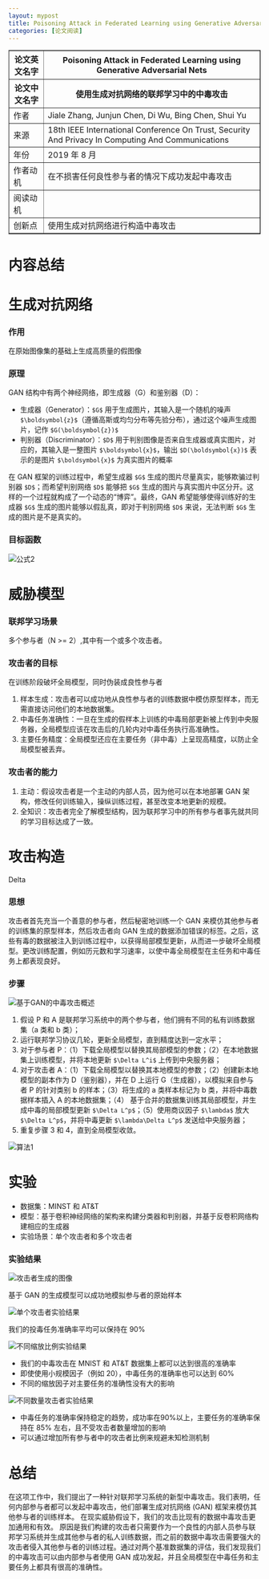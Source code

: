 ```yaml
---
layout: mypost
title: Poisoning Attack in Federated Learning using Generative Adversarial Nets
categories: [论文阅读]
---
```


<table border="1">
    <tr>
        <th>论文英文名字</th>
        <th>Poisoning Attack in Federated Learning using Generative Adversarial Nets</th>
    </tr>
    <tr>
        <th>论文中文名字</th>
        <th>使用生成对抗网络的联邦学习中的中毒攻击</th>
    </tr>
    <tr>
        <td>作者</td>
        <td>Jiale Zhang, Junjun Chen, Di Wu, Bing Chen, Shui Yu</td>
    </tr>
    <tr>
        <td>来源</td>
        <td>18th IEEE International Conference On Trust, Security And Privacy In Computing And Communications</td>
    </tr>
    <tr>
        <td>年份</td>
        <td>2019 年 8 月</td>
    </tr>
    <tr>
        <td>作者动机</td>
        <td>在不损害任何良性参与者的情况下成功发起中毒攻击</td>
    </tr>
    <tr>
        <td>阅读动机</td>
        <td></td>
    </tr>
    <tr>
        <td>创新点</td>
        <td>使用生成对抗网络进行构造中毒攻击</td>
    </tr>
</table>

# 内容总结  

# 生成对抗网络

### 作用

在原始图像集的基础上生成高质量的假图像

### 原理

GAN 结构中有两个神经网络，即生成器（G）和鉴别器（D）：
+ 生成器（Generator）：`$G$` 用于生成图片，其输入是一个随机的噪声 `$\boldsymbol{z}$`（遵循高斯或均匀分布等先验分布），通过这个噪声生成图片，记作 `$G(\boldsymbol{z})$`
+ 判别器（Discriminator）：`$D$` 用于判别图像是否来自生成器或真实图片，对应的，其输入是一整图片 `$\boldsymbol{x}$`，输出 `$D(\boldsymbol{x})$` 表示的是图片 `$\boldsymbol{x}$` 为真实图片的概率

在 GAN 框架的训练过程中，希望生成器 `$G$` 生成的图片尽量真实，能够欺骗过判别器 `$D$`；而希望判别网络 `$D$` 能够把 `$G$` 生成的图片与真实图片中区分开。这样的一个过程就构成了一个动态的“博弈”。最终，GAN 希望能够使得训练好的生成器 `$G$` 生成的图片能够以假乱真，即对于判别网络 `$D$` 来说，无法判断 `$G$` 生成的图片是不是真实的。

### 目标函数

![公式2](公式2.png)

# 威胁模型

### 联邦学习场景

多个参与者（N >= 2）,其中有一个或多个攻击者。

### 攻击者的目标

在训练阶段破坏全局模型，同时伪装成良性参与者
1. 样本生成：攻击者可以成功地从良性参与者的训练数据中模仿原型样本，而无需直接访问他们的本地数据集。
2. 中毒任务准确性：一旦在生成的假样本上训练的中毒局部更新被上传到中央服务器，全局模型应该在攻击后的几轮内对中毒任务执行高准确性。
3. 主要任务精度：全局模型还应在主要任务（非中毒）上呈现高精度，以防止全局模型被丢弃。

### 攻击者的能力

1. 主动：假设攻击者是一个主动的内部人员，因为他可以在本地部署 GAN 架构，修改任何训练输入，操纵训练过程，甚至改变本地更新的规模。
2. 全知识：攻击者完全了解模型结构，因为联邦学习中的所有参与者事先就共同的学习目标达成了一致。

# 攻击构造
Delta
### 思想

攻击者首先充当一个善意的参与者，然后秘密地训练一个 GAN 来模仿其他参与者的训练集的原型样本，然后攻击者向 GAN 生成的数据添加错误的标签。之后，这些有毒的数据被注入到训练过程中，以获得局部模型更新，从而进一步破坏全局模型。更改训练配置，例如历元数和学习速率，以使中毒全局模型在主任务和中毒任务上都表现良好。

### 步骤

![基于GAN的中毒攻击概述](基于GAN的中毒攻击概述.png)

1. 假设 P 和 A 是联邦学习系统中的两个参与者，他们拥有不同的私有训练数据集（a 类和 b 类）；
2. 运行联邦学习协议几轮，更新全局模型，直到精度达到一定水平；
3. 对于参与者 P：（1）下载全局模型以替换其局部模型的参数；（2）在本地数据集上训练模型，并将本地更新 `$\Delta L^i$` 上传到中央服务器；
4. 对于攻击者 A：（1）下载全局模型以替换其本地模型的参数；（2）创建新本地模型的副本作为 D（鉴别器），并在 D 上运行 G（生成器），以模拟来自参与者 P 的针对类别 b 的样本；（3）将生成的 a 类样本标记为 b 类，并将中毒数据样本插入 A 的本地数据集；（4） 基于合并的数据集训练其局部模型，并生成中毒的局部模型更新 `$\Delta L^p$`；（5）使用商议因子 `$\lambda$` 放大 `$\Delta L^p$`，并将中毒更新 `$\lambda\Delta L^p$` 发送给中央服务器；
5. 重复步骤 3 和 4，直到全局模型收敛。

![算法1](算法1.png)

# 实验

+ 数据集：MINST 和 AT&T
+ 模型：基于卷积神经网络的架构来构建分类器和判别器，并基于反卷积网络构建相应的生成器
+ 实验场景：单个攻击者和多个攻击者

### 实验结果

![攻击者生成的图像](攻击者生成的图像.png)

基于 GAN 的生成模型可以成功地模拟参与者的原始样本

![单个攻击者实验结果](单个攻击者实验结果.png)

我们的投毒任务准确率平均可以保持在 90%

![不同缩放比例实验结果](不同缩放比例实验结果.png)

+ 我们的中毒攻击在 MNIST 和 AT&T 数据集上都可以达到很高的准确率
+ 即使使用小规模因子（例如 20），中毒任务的准确率也可以达到 60%
+ 不同的缩放因子对主要任务的准确性没有大的影响

![不同数量攻击者实验结果](不同数量攻击者实验结果.png)

+ 中毒任务的准确率保持稳定的趋势，成功率在90%以上，主要任务的准确率保持在 85% 左右，且不受攻击者数量增加的影响
+ 可以通过增加所有参与者中的攻击者比例来规避未知检测机制

# 总结

在这项工作中，我们提出了一种针对联邦学习系统的新型中毒攻击。我们表明，任何内部参与者都可以发起中毒攻击，他们部署生成对抗网络 (GAN) 框架来模仿其他参与者的训练样本。 在现实威胁假设下，我们的攻击比现有的数据中毒攻击更加通用和有效。 原因是我们构建的攻击者只需要作为一个良性的内部人员参与联邦学习系统并生成其他参与者的私人训练数据，而之前的数据中毒攻击需要强大的攻击者侵入其他参与者的训练过程。通过对两个基准数据集的评估，我们发现我们的中毒攻击可以由内部参与者使用 GAN 成功发起，并且全局模型在中毒任务和主要任务上都具有很高的准确性。







